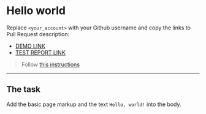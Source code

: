 # Hello world
Replace `<your_account>` with your Github username and copy the links to Pull Request description:
- [DEMO LINK](https://Helexi.github.io/layout_hello-world/)
- [TEST REPORT LINK](https://Helexi.github.io/layout_hello-world/report/html_report/)

> Follow [this instructions](https://mate-academy.github.io/layout_task-guideline/#how-to-solve-the-layout-tasks-on-github)
___

## The task
Add the basic page markup and the text `Hello, world!` into the body.
